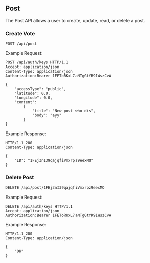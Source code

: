 ## Post

The Post API allows a user to create, update, read, or delete a post.

### Create Vote
`POST /api/post`

Example Request:

```http
POST /api/auth/keys HTTP/1.1
Accept: application/json
Content-Type: application/json
Authorization:Bearer 1FEToRKxL7aNTgGtYR91WszCvA

{
	"accessType": "public",
	"latitude": 0.0,
	"longitude": 0.0,
	"content": 
    	{ 
    		"title": "New post who dis",
    		"body": "ayy"
    	}
}
```

Example Response:

```http
HTTP/1.1 200
Content-Type: application/json

{
	"ID": "1FEj3nI39qajqfiVmxrpz9eexMQ"
}
```

### Delete Post
`DELETE /api/post/1FEj3nI39qajqfiVmxrpz9eexMQ`

Example Request:

```http
DELETE /api/auth/keys HTTP/1.1
Accept: application/json
Authorization:Bearer 1FEToRKxL7aNTgGtYR91WszCvA
```

Example Response:

```http
HTTP/1.1 200
Content-Type: application/json

{
	"OK"
}
```
